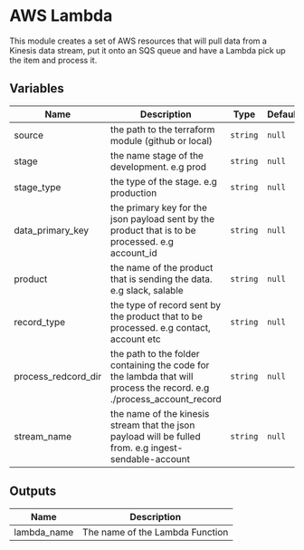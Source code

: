 # AWS Lambda

This module creates a set of AWS resources that will pull data from a Kinesis data stream, put it onto an SQS queue and have a Lambda pick up the item and process it. 

## Variables

| Name | Description | Type | Default | Required |
|------|-------------|------|---------|:--------:|
| source |the path to the terraform module (github or local)| `string` | `null` | yes |
| stage |the name stage of the development. e.g prod| `string` | `null` | yes |
| stage_type |the type of the stage. e.g production| `string` | `null` | yes |
| data_primary_key |the primary key for the json payload sent by the product that is to be processed. e.g account_id| `string` | `null` | yes |
| product |the name of the product that is sending the data. e.g slack, salable| `string` | `null` | yes |
| record_type |the type of record sent by the product that to be processed. e.g contact, account etc| `string` | `null` | yes |
| process_redcord_dir |the path to the folder containing the code for the lambda that will process the record. e.g ./process_account_record| `string` | `null` | yes |
| stream_name |the name of the kinesis stream that the json payload will be fulled from. e.g ingest-sendable-account | `string` | `null` | yes |

## Outputs

| Name                    | Description                                                       |
| ----------------------- | ----------------------------------------------------------------- |
| lambda_name             | The name of the Lambda Function                                   |
